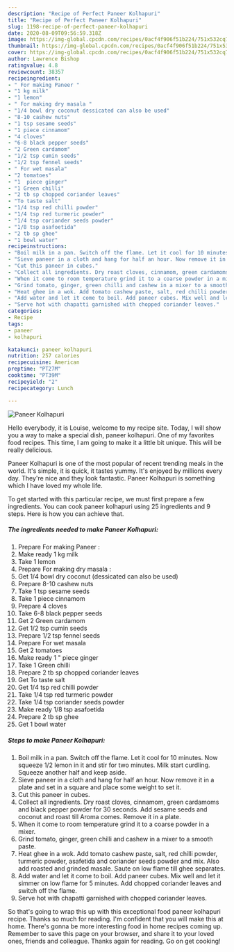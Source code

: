 ```yaml
---
description: "Recipe of Perfect Paneer Kolhapuri"
title: "Recipe of Perfect Paneer Kolhapuri"
slug: 1198-recipe-of-perfect-paneer-kolhapuri
date: 2020-08-09T09:56:59.318Z
image: https://img-global.cpcdn.com/recipes/0acf4f906f51b224/751x532cq70/paneer-kolhapuri-recipe-main-photo.jpg
thumbnail: https://img-global.cpcdn.com/recipes/0acf4f906f51b224/751x532cq70/paneer-kolhapuri-recipe-main-photo.jpg
cover: https://img-global.cpcdn.com/recipes/0acf4f906f51b224/751x532cq70/paneer-kolhapuri-recipe-main-photo.jpg
author: Lawrence Bishop
ratingvalue: 4.8
reviewcount: 38357
recipeingredient:
- " For making Paneer "
- "1 kg milk"
- "1 lemon"
- " For making dry masala "
- "1/4 bowl dry coconut dessicated can also be used"
- "8-10 cashew nuts"
- "1 tsp sesame seeds"
- "1 piece cinnamom"
- "4 cloves"
- "6-8 black pepper seeds"
- "2 Green cardamom"
- "1/2 tsp cumin seeds"
- "1/2 tsp fennel seeds"
- " For wet masala"
- "2 tomatoes"
- "1  piece ginger"
- "1 Green chilli"
- "2 tb sp chopped coriander leaves"
- "To taste salt"
- "1/4 tsp red chilli powder"
- "1/4 tsp red turmeric powder"
- "1/4 tsp coriander seeds powder"
- "1/8 tsp asafoetida"
- "2 tb sp ghee"
- "1 bowl water"
recipeinstructions:
- "Boil milk in a pan. Switch off the flame. Let it cool for 10 minutes. Now squeeze 1/2 lemon in it and stir for two minutes. Milk start curdling. Squeeze another half and keep aside."
- "Sieve paneer in a cloth and hang for half an hour. Now remove it in a plate and set in a square and place some weight to set it."
- "Cut this paneer in cubes."
- "Collect all ingredients. Dry roast cloves, cinnamom, green cardamoms and black pepper powder for 30 seconds. Add sesame seeds and coconut and roast till Aroma comes. Remove it in a plate."
- "When it come to room temperature grind it to a coarse powder in a mixer."
- "Grind tomato, ginger, green chilli and cashew in a mixer to a smooth paste."
- "Heat ghee in a wok. Add tomato cashew paste, salt, red chilli powder, turmeric powder, asafetida and coriander seeds powder and mix. Also add roasted and grinded masale. Saute on low flame till ghee separates."
- "Add water and let it come to boil. Add paneer cubes. Mix well and let it simmer on low flame for 5 minutes. Add chopped coriander leaves and switch off the flame."
- "Serve hot with chapatti garnished with chopped coriander leaves."
categories:
- Recipe
tags:
- paneer
- kolhapuri

katakunci: paneer kolhapuri 
nutrition: 257 calories
recipecuisine: American
preptime: "PT27M"
cooktime: "PT39M"
recipeyield: "2"
recipecategory: Lunch

---
```



![Paneer Kolhapuri](https://img-global.cpcdn.com/recipes/0acf4f906f51b224/751x532cq70/paneer-kolhapuri-recipe-main-photo.jpg)

Hello everybody, it is Louise, welcome to my recipe site. Today, I will show you a way to make a special dish, paneer kolhapuri. One of my favorites food recipes. This time, I am going to make it a little bit unique. This will be really delicious.

Paneer Kolhapuri is one of the most popular of recent trending meals in the world. It's simple, it is quick, it tastes yummy. It's enjoyed by millions every day. They're nice and they look fantastic. Paneer Kolhapuri is something which I have loved my whole life.




To get started with this particular recipe, we must first prepare a few ingredients. You can cook paneer kolhapuri using 25 ingredients and 9 steps. Here is how you can achieve that.

<!--inarticleads1-->

##### The ingredients needed to make Paneer Kolhapuri:

1. Prepare  For making Paneer :
1. Make ready 1 kg milk
1. Take 1 lemon
1. Prepare  For making dry masala :
1. Get 1/4 bowl dry coconut (dessicated can also be used)
1. Prepare 8-10 cashew nuts
1. Take 1 tsp sesame seeds
1. Take 1 piece cinnamom
1. Prepare 4 cloves
1. Take 6-8 black pepper seeds
1. Get 2 Green cardamom
1. Get 1/2 tsp cumin seeds
1. Prepare 1/2 tsp fennel seeds
1. Prepare  For wet masala
1. Get 2 tomatoes
1. Make ready 1 &#34; piece ginger
1. Take 1 Green chilli
1. Prepare 2 tb sp chopped coriander leaves
1. Get To taste salt
1. Get 1/4 tsp red chilli powder
1. Take 1/4 tsp red turmeric powder
1. Take 1/4 tsp coriander seeds powder
1. Make ready 1/8 tsp asafoetida
1. Prepare 2 tb sp ghee
1. Get 1 bowl water




<!--inarticleads2-->

##### Steps to make Paneer Kolhapuri:

1. Boil milk in a pan. Switch off the flame. Let it cool for 10 minutes. Now squeeze 1/2 lemon in it and stir for two minutes. Milk start curdling. Squeeze another half and keep aside.
1. Sieve paneer in a cloth and hang for half an hour. Now remove it in a plate and set in a square and place some weight to set it.
1. Cut this paneer in cubes.
1. Collect all ingredients. Dry roast cloves, cinnamom, green cardamoms and black pepper powder for 30 seconds. Add sesame seeds and coconut and roast till Aroma comes. Remove it in a plate.
1. When it come to room temperature grind it to a coarse powder in a mixer.
1. Grind tomato, ginger, green chilli and cashew in a mixer to a smooth paste.
1. Heat ghee in a wok. Add tomato cashew paste, salt, red chilli powder, turmeric powder, asafetida and coriander seeds powder and mix. Also add roasted and grinded masale. Saute on low flame till ghee separates.
1. Add water and let it come to boil. Add paneer cubes. Mix well and let it simmer on low flame for 5 minutes. Add chopped coriander leaves and switch off the flame.
1. Serve hot with chapatti garnished with chopped coriander leaves.




So that's going to wrap this up with this exceptional food paneer kolhapuri recipe. Thanks so much for reading. I'm confident that you will make this at home. There's gonna be more interesting food in home recipes coming up. Remember to save this page on your browser, and share it to your loved ones, friends and colleague. Thanks again for reading. Go on get cooking!
